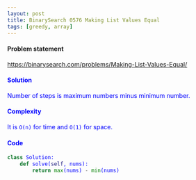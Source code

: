```yaml
---
layout: post
title: BinarySearch 0576 Making List Values Equal
tags: [greedy, array]
---
```


#### Problem statement

<a href="https://binarysearch.com/problems/Making-List-Values-Equal/"> <font color = blue>https://binarysearch.com/problems/Making-List-Values-Equal/

#### Solution
Number of steps is maximum numbers minus minimum number.

#### Complexity
It is `O(n)` for time and `O(1)` for space.

#### Code
```python
class Solution:
    def solve(self, nums):
        return max(nums) - min(nums)
```
